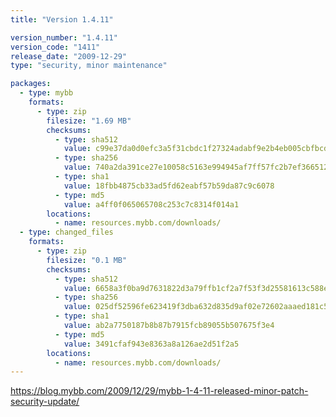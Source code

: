 ```yaml
---
title: "Version 1.4.11"

version_number: "1.4.11"
version_code: "1411"
release_date: "2009-12-29"
type: "security, minor maintenance"

packages:
  - type: mybb
    formats:
      - type: zip
        filesize: "1.69 MB"
        checksums:
          - type: sha512
            value: c99e37da0d0efc3a5f31cbdc1f27324adabf9e2b4eb005cbfbcd7653117095be870e6e4a83c50839e587664980ff209959fe43b28aa4c99f04aa955c9eda7f04
          - type: sha256
            value: 740a2da391ce27e10058c5163e994945af7ff57fc2b7ef366512e451740b1757
          - type: sha1
            value: 18fbb4875cb33ad5fd62eabf57b59da87c9c6078
          - type: md5
            value: a4ff0f065065708c253c7c8314f014a1
        locations:
          - name: resources.mybb.com/downloads/
  - type: changed_files
    formats:
      - type: zip
        filesize: "0.1 MB"
        checksums:
          - type: sha512
            value: 6658a3f0ba9d7631822d3a79ffb1cf2a7f53f3d25581613c588e826f40deff2a367043b2faa42b6aa8fa7fa51c67528e75452f11b094eb965642de198c0e1737
          - type: sha256
            value: 025df52596fe623419f3dba632d835d9af02e72602aaaed181c5391b65e6e78c
          - type: sha1
            value: ab2a7750187b8b87b7915fcb89055b507675f3e4
          - type: md5
            value: 3491cfaf943e8363a8a126ae2d51f2a5
        locations:
          - name: resources.mybb.com/downloads/
---
```


<https://blog.mybb.com/2009/12/29/mybb-1-4-11-released-minor-patch-security-update/>
